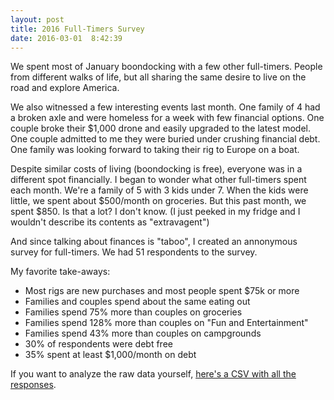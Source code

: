 ```yaml
---
layout: post
title: 2016 Full-Timers Survey
date: 2016-03-01  8:42:39
---
```


We spent most of January boondocking with a few other full-timers. People from different walks of life, but all sharing the same desire to live on the road and explore America.

<!-- more -->

<script src="https://code.jquery.com/jquery-1.12.1.min.js"></script>
<script src="https://code.highcharts.com/highcharts.js"></script>

<style>
  .chart {
    min-width: 310px;
    height: 400px;
    max-width: 600px;
    margin: 0 auto;
    margin-bottom: 100px;
  }
</style>

We also witnessed a few interesting events last month. One family of 4 had a broken axle and were homeless for a week with few financial options. One couple broke their $1,000 drone and easily upgraded to the latest model. One couple admitted to me they were buried under crushing financial debt. One family was looking forward to taking their rig to Europe on a boat.

Despite similar costs of living (boondocking is free), everyone was in a different spot financially. I began to wonder what other full-timers spent each month. We're a family of 5 with 3 kids under 7. When the kids were little, we spent about $500/month on groceries. But this past month, we spent $850. Is that a lot? I don't know. (I just peeked in my fridge and I wouldn't describe its contents as "extravagent")

And since talking about finances is "taboo", I created an annonymous survey for full-timers. We had 51 respondents to the survey.

My favorite take-aways:

* Most rigs are new purchases and most people spent $75k or more
* Families and couples spend about the same eating out
* Families spend 75% more than couples on groceries
* Families spend 128% more than couples on "Fun and Entertainment"
* Families spend 43% more than couples on campgrounds
* 30% of respondents were debt free
* 35% spent at least $1,000/month on debt

If you want to analyze the raw data yourself, [here's a CSV with all the responses](/files/2016-full-timers-survey.csv).

<script>
$(function () {
    $('#num-adults').highcharts({
        chart: {
            plotBackgroundColor: null,
            plotBorderWidth: null,
            plotShadow: false,
            type: 'pie'
        },
        title: {
            text: 'How many adults in your rig?'
        },
        tooltip: {
            pointFormat: '{series.name}: <b>{point.percentage:.1f}%</b>'
        },
        plotOptions: {
            pie: {
                allowPointSelect: true,
                cursor: 'pointer',
                dataLabels: {
                    enabled: true,
                    format: '<b>{point.name}</b>: {point.percentage:.1f} %',
                    style: {
                        color: (Highcharts.theme && Highcharts.theme.contrastTextColor) || 'black'
                    }
                }
            }
        },
        series: [{
            name: 'Number of adults',
            colorByPoint: true,
            data: [{
                name: '1',
                y: 9.8
            }, {
                name: '2',
                y: 88.2,
                sliced: true,
                selected: true
            }, {
                name: '3',
                y: 2
            }]
        }]
    });
});
</script>

<div id="num-adults" class="chart"></div>

<script>
$(function () {
    $('#num-kids').highcharts({
        chart: {
            plotBackgroundColor: null,
            plotBorderWidth: null,
            plotShadow: false,
            type: 'pie'
        },
        title: {
            text: 'How many kids in your rig?'
        },
        tooltip: {
            pointFormat: '{series.name}: <b>{point.percentage:.1f}%</b>'
        },
        plotOptions: {
            pie: {
                allowPointSelect: true,
                cursor: 'pointer',
                dataLabels: {
                    enabled: true,
                    format: '<b>{point.name}</b>: {point.percentage:.1f} %',
                    style: {
                        color: (Highcharts.theme && Highcharts.theme.contrastTextColor) || 'black'
                    }
                }
            }
        },
        series: [{
            name: 'Number of kids',
            colorByPoint: true,
            data: [{
                name: '1',
                y: 5.9
            }, {
                name: '2',
                y: 21.6
            }, {
                name: 'None',
                y: 60.8,
                sliced: true,
                selected: true
            }, {
              name: '3',
              y: 7.8
            }, {
              name: '4',
              y: 3.9
            }]
        }]
    });
});
</script>

<div id="num-kids" class="chart"></div>

<script>
$(function () {
    $('#income').highcharts({
        chart: {
            plotBackgroundColor: null,
            plotBorderWidth: null,
            plotShadow: false,
            type: 'pie'
        },
        title: {
            text: 'What is your approximate average household income?'
        },
        tooltip: {
            pointFormat: '{series.name}: <b>{point.percentage:.1f}%</b>'
        },
        plotOptions: {
            pie: {
                allowPointSelect: true,
                cursor: 'pointer',
                dataLabels: {
                    enabled: true,
                    format: '<b>{point.name}</b>: {point.percentage:.1f} %',
                    style: {
                        color: (Highcharts.theme && Highcharts.theme.contrastTextColor) || 'black'
                    }
                }
            }
        },
        series: [{
            name: 'Number of kids',
            colorByPoint: true,
            data: [{
                name: '$0-$24,999',
                y: 7.7
            }, {
                name: '$25,000-$49,999',
                y: 21.6
            }, {
                name: '$50,000-$74,999',
                y: 11.5
            }, {
              name: '$75,000-$99,999',
              y: 23.1,
              sliced: true,
              selected: true
            }, {
              name: '$100,000-$124,999',
              y: 7.7
            }, {
              name: '$125,000-$149,000',
              y: 11.5
            }, {
              name: '$150,000-$174,999',
              y: 9.6

            }]
        }]
    });
});
</script>

<div id="income" class="chart"></div>

<script>
$(function () {
    $('#rig-spend').highcharts({
        chart: {
            plotBackgroundColor: null,
            plotBorderWidth: null,
            plotShadow: false,
            type: 'pie'
        },
        title: {
            text: 'How much did you spend on your rig when you bought it? (including initial upgrades/remodel)'
        },
        tooltip: {
            pointFormat: '{series.name}: <b>{point.percentage:.1f}%</b>'
        },
        plotOptions: {
            pie: {
                allowPointSelect: true,
                cursor: 'pointer',
                dataLabels: {
                    enabled: true,
                    format: '<b>{point.name}</b>: {point.percentage:.1f} %',
                    style: {
                        color: (Highcharts.theme && Highcharts.theme.contrastTextColor) || 'black'
                    }
                }
            }
        },
        series: [{
            name: 'Cost of rig',
            colorByPoint: true,
            data: [{
                name: '$0-$4,999',
                y: 3.8
            }, {
                name: '$5,000-$9,999',
                y: 7.7
            }, {
                name: '$10,000-$29,999',
                y: 23.1
            }, {
              name: '$30,000-$49,999',
              y: 21.2
            }, {
              name: '$50,000-$74,999',
              y: 13.5
            }, {
              name: '$75,000+',
              y: 30.8,
              sliced: true,
              selected: true
            }]
        }]
    });
});
</script>

<div id="rig-spend" class="chart"></div>

<script>
$(function () {
    $('#rig-age').highcharts({
        chart: {
            plotBackgroundColor: null,
            plotBorderWidth: null,
            plotShadow: false,
            type: 'pie'
        },
        title: {
            text: 'How old is your rig?'
        },
        tooltip: {
            pointFormat: '{series.name}: <b>{point.percentage:.1f}%</b>'
        },
        plotOptions: {
            pie: {
                allowPointSelect: true,
                cursor: 'pointer',
                dataLabels: {
                    enabled: true,
                    format: '<b>{point.name}</b>: {point.percentage:.1f} %',
                    style: {
                        color: (Highcharts.theme && Highcharts.theme.contrastTextColor) || 'black'
                    }
                }
            }
        },
        series: [{
            name: 'Age of rig',
            colorByPoint: true,
            data: [{
              name: '0-2 years',
              y: 32.7,
              sliced: true,
              selected: true
            }, {
                name: '2-5 years',
                y: 11.5
            }, {
                name: '6-10 years',
                y: 25
            }, {
              name: 'More than 10 years',
              y: 30.8
            }]
        }]
    });
});
</script>

<div id="rig-age" class="chart"></div>


<script>
  $(function () {
      $('#expenditures').highcharts({
          chart: {
              type: 'bar'
          },
          title: {
              text: 'Monthly Expenditures - Average From All Responses'
          },
          xAxis: {
              categories: ['Groceries', 'Eating out', 'Fun & Entertainment', 'Campground fees', 'Trailer maintenance', 'Vehicle maintenance', 'Trailer insurance', 'Vehicle insurance', 'Data plans',  'Gas', 'Debt'],
          },
          yAxis: {
            min: 0,
            labels: {
              formatter: function() {
                return '$' + Highcharts.numberFormat(this.value, 0);
              }
            }
          },
          tooltip: {
              valueSuffix: ' millions'
          },
          plotOptions: {
              bar: {
                  dataLabels: {
                      enabled: true,
                      formatter: function () {
                        return '$' + Highcharts.numberFormat(this.y, 0);
                      }
                  }
              }
          },
          credits: {
              enabled: false
          },
          series: [{
            name: "Categories",
            data: [548, 287, 169, 537, 92, 108, 119, 123, 184, 352, 1040]
          }]
      });
  });
</script>

<div id="expenditures" class="chart"></div>


<script>
  $(function () {
      $('#expenditures-no-kids').highcharts({
          chart: {
              type: 'bar'
          },
          title: {
              text: 'Monthly Expenditures - No Kids'
          },
          xAxis: {
              categories: ['Groceries', 'Eating out', 'Fun & Entertainment', 'Campground fees', 'Trailer maintenance', 'Vehicle maintenance', 'Trailer insurance', 'Vehicle insurance', 'Data plans',  'Gas', 'Debt'],
          },
          yAxis: {
            min: 0,
            labels: {
              formatter: function() {
                return '$' + Highcharts.numberFormat(this.value, 0);
              }
            }
          },
          tooltip: {
              valueSuffix: ' millions'
          },
          plotOptions: {
              bar: {
                  dataLabels: {
                      enabled: true,
                      formatter: function () {
                        return '$' + Highcharts.numberFormat(this.y, 0);
                      }
                  }
              }
          },
          credits: {
              enabled: false
          },
          series: [{
            name: "Categories",
            data: [417, 278, 113, 461, 109, 98,  137, 137, 167, 280, 1006]
          }]
      });
  });
</script>

<div id="expenditures-no-kids" class="chart"></div>

<script>
  $(function () {
      $('#expenditures-with-kids').highcharts({
          chart: {
              type: 'bar'
          },
          title: {
              text: 'Monthly Expenditures - With Kids'
          },
          xAxis: {
              categories: ['Groceries', 'Eating out', 'Fun & Entertainment', 'Campground fees', 'Trailer maintenance', 'Vehicle maintenance', 'Trailer insurance', 'Vehicle insurance', 'Data plans',  'Gas', 'Debt'],
          },
          yAxis: {
            min: 0,
            labels: {
              formatter: function() {
                return '$' + Highcharts.numberFormat(this.value, 0);
              }
            }
          },
          tooltip: {
              valueSuffix: ' millions'
          },
          plotOptions: {
              bar: {
                  dataLabels: {
                      enabled: true,
                      formatter: function () {
                        return '$' + Highcharts.numberFormat(this.y, 0);
                      }
                  }
              }
          },

          credits: {
              enabled: false
          },
          series: [{
            name: "Categories",
            data: [731, 271, 258, 661, 66, 115, 91, 103, 200, 466, 1027]
          }]
      });
  });
</script>

<div id="expenditures-with-kids" class="chart"></div>

There you have it. Just remember: this is not scientific, and it certainly doesn't cover the 1,000,000+ people that claim an RV as their full-time residence. But I hope this information helps give you a small sense of how a few other full-timers spend their money.
